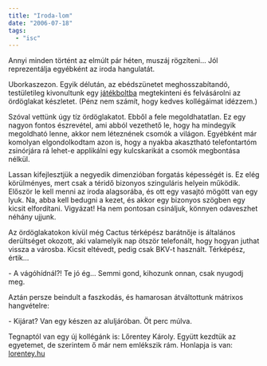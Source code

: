 ```yaml
---
title: "Iroda-lom"
date: "2006-07-18"
tags: 
  - "isc"
---
```


Annyi minden történt az elmúlt pár héten, muszáj rögzíteni... Jól reprezentálja egyébként az iroda hangulatát.

Uborkaszezon. Egyik délután, az ebédszünetet meghosszabítandó, testületileg kivonultunk egy [játékboltba](http://www.jatekforras.hu/ "Játékforrás - játszóházas élménybolt") megtekinteni és felvásárolni az ördöglakat készletet. (Pénz nem számít, hogy kedves kollégáimat idézzem.)

Szóval vettünk úgy tíz ördöglakatot. Ebből a fele megoldhatatlan. Ez egy nagyon fontos észrevétel, ami abból vezethető le, hogy ha mindegyik megoldható lenne, akkor nem léteznének csomók a világon. Egyébként már komolyan elgondolkodtam azon is, hogy a nyakba akasztható telefontartóm zsinórjára rá lehet-e applikálni egy kulcskarikát a csomók megbontása nélkül.

Lassan kifejlesztjük a negyedik dimenzióban forgatás képességét is. Ez elég körülményes, mert csak a téridő bizonyos szinguláris helyein működik. Először le kell menni az iroda alagsorába, és ott egy vasajtó mögött van egy lyuk. Na, abba kell bedugni a kezet, és akkor egy bizonyos szögben egy kicsit elfordítani. Vigyázat! Ha nem pontosan csináljuk, könnyen odaveszhet néhány ujjunk.

Az ördöglakatokon kívül még Cactus térképész barátnője is általános derültséget okozott, aki valamelyik nap ötször telefonált, hogy hogyan juthat vissza a városba. Kicsit eltévedt, pedig csak BKV-t használt. Térképész, értik...

\- A vágóhídnál?! Te jó ég... Semmi gond, kihozunk onnan, csak nyugodj meg.

Aztán persze beindult a faszkodás, és hamarosan átváltottunk mátrixos hangvételre:

\- Kijárat? Van egy készen az aluljáróban. Öt perc múlva.

Tegnaptól van egy új kollégánk is: Lőrentey Károly. Együtt kezdtük az egyetemet, de szerintem ő már nem emlékszik rám. Honlapja is van: [lorentey.hu](http://lorentey.hu/)
